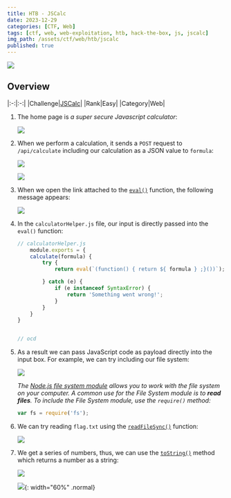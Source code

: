 ```yaml
---
title: HTB - JSCalc
date: 2023-12-29
categories: [CTF, Web]
tags: [ctf, web, web-exploitation, htb, hack-the-box, js, jscalc]
img_path: /assets/ctf/web/htb/jscalc
published: true
---
```


![](room_banner.png)

## Overview

|:-:|:-:|
|Challenge|[JSCalc](https://app.hackthebox.com/challenges/jscalc)|
|Rank|Easy|
|Category|Web|

1. The home page is _a super secure Javascript calculator_:

    ![](home.png)

2. When we perform a calculation, it sends a `POST` request to `/api/calculate` including our calculation as a JSON value to `formula`:

    ![](calc_browser.png)

    ![](calc_burp.png)

3. When we open the link attached to the [`eval()`](https://developer.mozilla.org/en-US/docs/Web/JavaScript/Reference/Global_Objects/eval) function, the following message appears:

    ![](eval.png)

4. In the `calculatorHelper.js` file, our input is directly passed into the `eval()` function:

    ```javascript
    // calculatorHelper.js
        module.exports = {
        calculate(formula) {
            try {
                return eval(`(function() { return ${ formula } ;}())`);

            } catch (e) {
                if (e instanceof SyntaxError) {
                    return 'Something went wrong!';
                }
            }
        }
    }


    // ocd
    ```

4. As a result we can pass JavaScript code as payload directly into the input box. For example, we can try including our file system:

    ![](require_fs.png)

    _The [Node.js file system module]((https://www.w3schools.com/nodejs/nodejs_filesystem.asp)) allows you to work with the file system on your computer. A common use for the File System module is to **read files**. To include the File System module, use the `require()` method:_
    
    ```javascript
    var fs = require('fs');
    ```

5. We can try reading `flag.txt` using the [`readFileSync()`](https://www.geeksforgeeks.org/node-js-fs-readfilesync-method/) function:

    ![](flag_buffer.png)

6. We get a series of numbers, thus, we can use the [`toString()`](https://www.w3schools.com/jsref/jsref_tostring_number.asp) method which returns a number as a string:

    ![](flag.png)

    ![](machine_pwned.png){: width="60%" .normal}